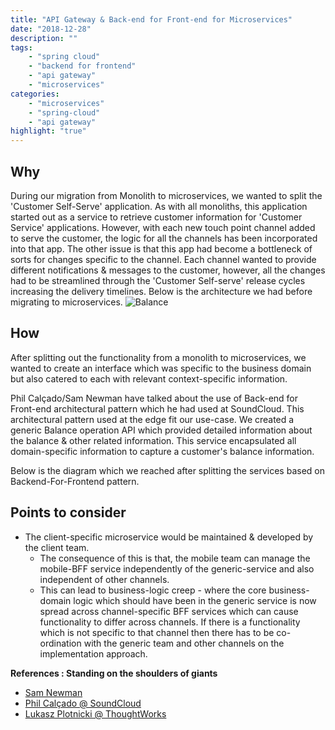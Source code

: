 ```yaml
---
title: "API Gateway & Back-end for Front-end for Microservices"
date: "2018-12-28"
description: ""
tags: 
    - "spring cloud"
    - "backend for frontend"
    - "api gateway"
    - "microservices"
categories:
    - "microservices"
    - "spring-cloud"
    - "api gateway"
highlight: "true"
---
```


## Why

During our migration from Monolith to microservices, we wanted to split the 'Customer Self-Serve' application. As with all monoliths, this application started out as a service to retrieve customer information for 'Customer Service' applications. However, with each new touch point channel added to serve the customer, the logic for all the channels has been incorporated into that app. The other issue is that this app had become a bottleneck of sorts for changes specific to the channel. Each channel wanted to provide different notifications & messages to the customer, however, all the changes had to be streamlined through the 'Customer Self-serve' release cycles increasing the delivery timelines.
Below is the architecture we had before migrating to microservices.
![Balance](/img/bff_before.png)

## How
After splitting out the functionality from a monolith to microservices, we wanted to create an interface which was specific to the business domain but also catered to each with relevant context-specific information.

Phil Calçado/Sam Newman have talked about the use of Back-end for Front-end architectural pattern which he had used at SoundCloud. This architectural pattern used at the edge fit our use-case.
We created a generic Balance operation API which provided detailed information about the balance & other related information. This service encapsulated all domain-specific information to capture a customer's balance information.

Below is the diagram which we reached after splitting the services based on Backend-For-Frontend pattern.

## Points to consider
* The client-specific microservice would be maintained & developed by the client team. 
    * The consequence of this is that, the mobile team can manage the mobile-BFF service independently of the generic-service and also independent of other channels. 
    * This can lead to business-logic creep - where the core business-domain logic which should have been in the generic service is now spread across channel-specific BFF services which can cause functionality to differ across channels. If there is a functionality which is not specific to that channel then there has to be co-ordination with the generic team and other channels on the implementation approach.


**References : Standing on the shoulders of giants**

* [Sam Newman](https://samnewman.io/patterns/architectural/bff/)
* [Phil Calçado @ SoundCloud](http://philcalcado.com/2015/09/18/the_back_end_for_front_end_pattern_bff.html)
* [Lukasz Plotnicki @ ThoughtWorks](https://www.thoughtworks.com/insights/blog/bff-soundcloud)
